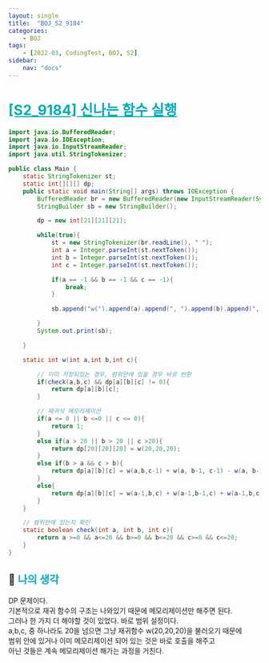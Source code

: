 ```yaml
---
layout: single
title:  "BOJ_S2_9184"
categories: 
    - BOJ
tags: 
    - [2022-03, CodingTest, BOJ, S2]
sidebar:
    nav: "docs"
---
```


# <b><a style="color:#00adb5" href="https://www.acmicpc.net/problem/9184" target=_blank>[S2_9184] 신나는 함수 실행</a></b>

```java
import java.io.BufferedReader;
import java.io.IOException;
import java.io.InputStreamReader;
import java.util.StringTokenizer;

public class Main {
    static StringTokenizer st;
    static int[][][] dp;
    public static void main(String[] args) throws IOException {
        BufferedReader br = new BufferedReader(new InputStreamReader(System.in));
        StringBuilder sb = new StringBuilder();

        dp = new int[21][21][21];

        while(true){
            st = new StringTokenizer(br.readLine(), " ");
            int a = Integer.parseInt(st.nextToken());
            int b = Integer.parseInt(st.nextToken());
            int c = Integer.parseInt(st.nextToken());

            if(a == -1 && b == -1 && c == -1){
                break;
            }

            sb.append("w(").append(a).append(", ").append(b).append(", ").append(c).append(") = ").append(w(a,b,c)).append("\n");

        }
        System.out.print(sb);

    }

    static int w(int a,int b,int c){

        // 이미 저장되있는 경우, 범위안에 있을 경우 바로 반환
        if(check(a,b,c) && dp[a][b][c] != 0){
            return dp[a][b][c];
        }

        // 재귀식 메모리제이션
        if(a <= 0 || b <=0 || c <= 0){
            return 1;
        }
        else if(a > 20 || b > 20 || c >20){
            return dp[20][20][20] = w(20,20,20);
        }
        else if(b > a && c > b){
            return dp[a][b][c] = w(a,b,c-1) + w(a, b-1, c-1) - w(a, b-1 ,c);
        }
        else{
            return dp[a][b][c] = w(a-1,b,c) + w(a-1,b-1,c) + w(a-1,b,c-1) - w(a-1,b-1,c-1);
        }
    }

    // 범위안에 있는지 확인
    static boolean check(int a, int b, int c){
        return a >=0 && a<=20 && b>=0 && b<=20 && c>=0 && c<=20;
    }
}
```

## 🤔 <b><a style="color:#00adb5">나의 생각</a></b>
DP 문제이다.<br>
기본적으로 재귀 함수의 구조는 나와있기 때문에 메모리제이션만 해주면 된다.<br>
그러나 한 가지 더 해야할 것이 있었다. 바로 범위 설정이다.<br>
a,b,c, 중 하나라도 20을 넘으면 그냥 재귀함수 w(20,20,20)을 불러오기 때문에<br>
범위 안에 있거나 이미 메모리제이션 되어 있는 것은 바로 호출을 해주고 <br>
아닌 것들은 계속 메모리제이션 해가는 과정을 거친다.